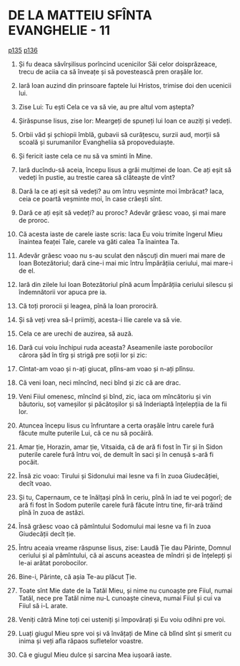 # DE LA MATTEIU SFÎNTA EVANGHELIE - 11
[p135](src/p135.jpg) [p136](src/p136.jpg)
<!-- CAP. 11 2. Ioan trimite ucenicii la Hristos. 7. Mărturiia lui Hristos de Ioan. 13. Leagea și prorocii. 18. Hristos și Ioan. 21. Horazin, Vitsaida. 25. Evangheliia s-au arătat coconilor. 28. Usteniții și sărcinații îi chiamă Hristos. -->

1. Și fu deaca săvîrșilisus porîncind ucenicilor Săi celor doisprăzeace, trecu de aciia ca să înveațe și să povestească pren orașăle lor.

2. Iară Ioan auzind din prinsoare faptele lui Hristos, trimise doi den ucenicii lui.

3. Zise Lui: Tu ești Cela ce va să vie, au pre altul vom aștepta?

4. Șirăspunse Iisus, zise lor: Meargeți de spuneți lui Ioan ce auziți și vedeți.

5. Orbii văd și șchiopii îmblă, gubavii să curățescu, surzii aud, morții să scoală și surumanilor Evangheliia să propoveduiaște.

6. Și fericit iaste cela ce nu să va sminti în Mine.

7. Iară ducîndu-să aceia, începu Iisus a grăi mulțimei de Ioan. Ce ați eșit să vedeți în pustie, au trestie carea să clăteaște de vînt?

8. Dară la ce ați eșit să vedeți? au om întru veșminte moi îmbrăcat? Iaca, ceia ce poartă veșminte moi, în case crăești sînt.

9. Dară ce ați eșit să vedeți? au proroc? Adevăr grăesc voao, și mai mare de proroc.

10. Că acesta iaste de carele iaste scris: Iaca Eu voiu trimite îngerul Mieu înaintea feaței Tale, carele va găti calea Ta înaintea Ta. 

11. Adevăr grăesc voao nu s-au sculat den născuți din mueri mai mare de Ioan Botezătoriul; dară cine-i mai mic întru Împărățiia ceriului, mai mare-i de el.

12. Iară din zilele lui Ioan Botezătoriul pînă acum Împărățiia ceriului silescu și îndemnătorii vor apuca pre ia.

13. Că toți prorocii și leagea, pînă la Ioan prorociră.

14. Și să veți vrea să-l priimiți, acesta-i Ilie carele va să vie.

15. Cela ce are urechi de auzirea, să auză.

16. Dară cui voiu închipui ruda aceasta? Aseamenile iaste porobocilor cărora șăd în tîrg și strigă pre soții lor și zic:

17. Cîntat-am voao și n-ați giucat, plîns-am voao și n-ați plînsu.

18. Că veni Ioan, neci mîncînd, neci bînd și zic că are drac.

19. Veni Fiiul omenesc, mîncînd și bînd, zic, iaca om mîncătoriu și vin băutoriu, soț vameșilor și păcătoșilor și să înderiaptă înțelepțiia de la fii lor.

20. Atuncea începu Iisus cu înfruntare a certa orașăle întru carele fură făcute multe puterile Lui, că ce nu să pocăiră.

21. Amar ție, Horazin, amar ție, Vitsaida, că de ară fi fost în Tir și în Sidon puterile carele fură întru voi, de demult în saci și în cenușă s-ară fi pocăit.

22. Însă zic voao: Tirului și Sidonului mai lesne va fi în zuoa Giudecăției, decît voao.

23. Și tu, Capernaum, ce te înălțași pînă în ceriu, pînă în iad te vei pogorî; de ară fi fost în Sodom puterile carele fură făcute întru tine, fir-ară trăind pînă în zuoa de astăzi.

24. Însă grăesc voao că pămîntului Sodomului mai lesne va fi în zuoa Giudecății decît ție.

25. Întru aceaia vreame răspunse Iisus, zise: Laudă Ție dau Părinte, Domnul ceriului și al pămîntului, că ai ascuns aceastea de mîndri și de înțelepți și le-ai arătat porobocilor.

26. Bine-i, Părinte, că așia Te-au plăcut Ție.

27. Toate sînt Mie date de la Tatăl Mieu, și nime nu cunoaște pre Fiiul, numai Tatăl, nece pre Tatăl nime nu-L cunoaște cineva, numai Fiiul și cui va Fiiul să i-L arate.

28. Veniți cătră Mine toți cei usteniți și împovărați și Eu voiu odihni pre voi.

29. Luați giugul Mieu spre voi și vă învățați de Mine că blînd sînt și smerit cu inima și veți afla răpaos sufletelor voastre.

30. Că e giugul Mieu dulce și sarcina Mea iușoară iaste. 
